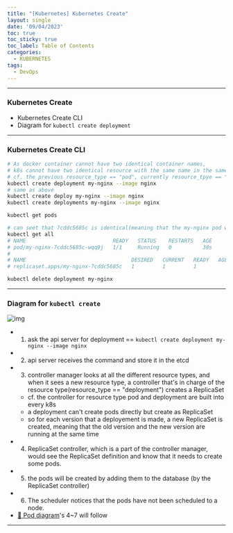 ```yaml
---
title: "[Kubernetes] Kubernetes Create"
layout: single
date: '09/04/2023'
toc: true
toc_sticky: true
toc_label: Table of Contents
categories:
  - KUBERNETES
tags:
  - DevOps
---
```


---
### Kubernetes Create
* Kubernetes Create CLI
* Diagram for `kubectl create deployment`

---

### Kubernetes Create CLI
```bash
# As docker container cannot have two identical container names,
# k8s cannot have two identical resource with the same name in the same namespace
# cf. the previous resource_type == "pod", currently resource_tpye == "deployment", therefore can make it with the name "my-nginx" without deleting the pod
kubectl create deployment my-nginx --image nginx
# same as above
kubectl create deploy my-nginx --image nginx
kubectl create deployments my-nginx --image nginx

kubectl get pods

# can seet that 7cddc5685c is identical(meaning that the my-nginx pod was )
kubectl get all
# NAME                            READY   STATUS    RESTARTS   AGE
# pod/my-nginx-7cddc5685c-wqq9j   1/1     Running   0          38s
# 
# NAME                                  DESIRED   CURRENT   READY   AGE
# replicaset.apps/my-nginx-7cddc5685c   1         1         1  

kubectl delete deployment my-nginx
```

---

### Diagram for `kubectl create`

![img](/img/data_engineering/kubernetes/k8s2.png)
* 1) ask the api server for deployment == `kubectl create deployment my-nginx --image nginx`
* 2) api server receives the command and store it in the etcd
* 3) controller manager looks at all the different resource types, and when it sees a new resource type, a controller that's in charge of the resource type(resource_type == "deployment") creates a ReplicaSet
  * cf. the controller for resource type pod and deployment are built into every k8s
  * a deployment can't create pods directly but create as ReplicaSet
  * so for each version that a deployement is made, a new ReplicaSet is created, meaning that the old version and the new version are running at the same time
* 4) ReplicaSet controller, which is a part of the controller manager, would see the ReplicaSet definition and know that it needs to create some pods.
* 5) the pods will be created by adding them to the database (by the ReplicaSet controller)
* 6) The scheduler notices that the pods have not been scheduled to a node.
* [🔗 Pod diagram](https://zsu58.github.io/kubernetes/k8s_udemy2/#diagram-for-kubectl-run)'s 4~7 will follow

---
